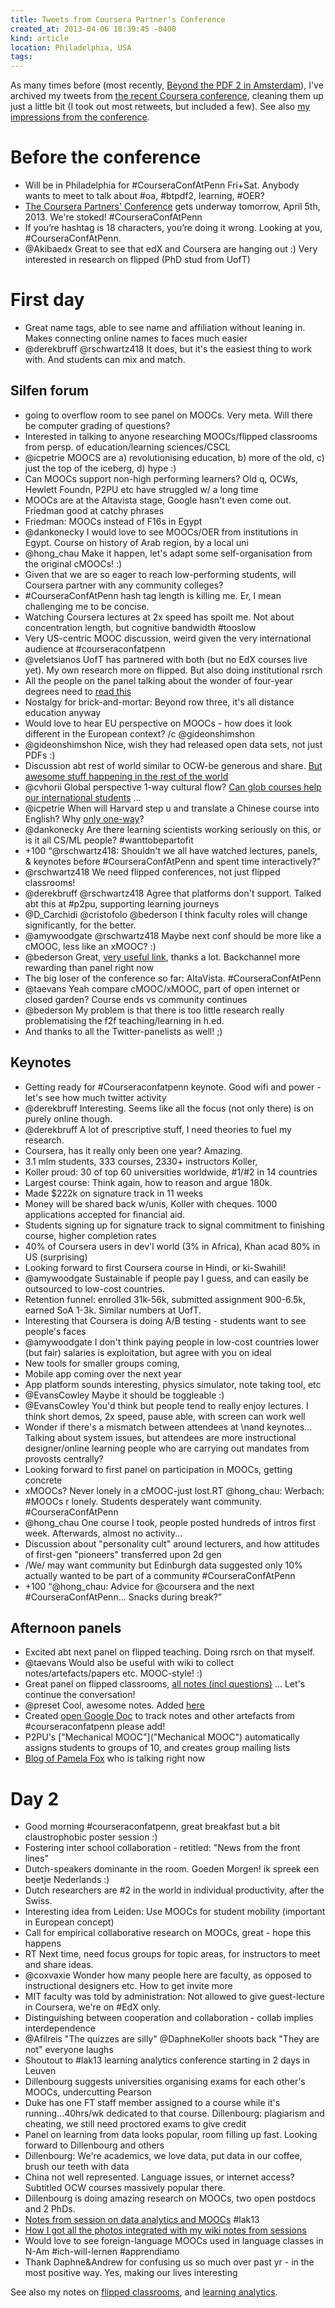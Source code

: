 ```yaml
---
title: Tweets from Coursera Partner's Conference
created_at: 2013-04-06 18:39:45 -0400
kind: article
location: Philadelphia, USA
tags:
---
```

As many times before (most recently, [Beyond the PDF 2 in Amsterdam](http://reganmian.net/blog/2013/03/22/tweets-from-beyond-the-pdf-2.html)), I've archived my tweets from [the recent Coursera conference](http://conference.coursera.org/), cleaning them up just a little bit (I took out most retweets, but included a few). See also [my impressions from the conference](http://reganmian.net/blog/2013/04/06/impressions-from-the-first-coursera-conference/).

# Before the conference
- Will be in Philadelphia for #CourseraConfAtPenn Fri+Sat. Anybody wants to meet to talk about #oa, #btpdf2, learning, #OER?
- [The Coursera Partners' Conference](http://conference.coursera.org/) gets underway tomorrow, April 5th, 2013. We're stoked! #CourseraConfAtPenn
- If you’re hashtag is 18 characters, you’re doing it wrong. Looking at you, #CourseraConfAtPenn.
- @Akibaedx Great to see that edX and Coursera are hanging out :) Very interested in research on flipped (PhD stud from UofT)

# First day
- Great name tags, able to see name and affiliation without leaning in. Makes connecting online names to faces much easier
- @derekbruff @rschwartz418 It does, but it's the easiest thing to work with. And students can mix and match.

## Silfen forum
- going to overflow room to see panel on MOOCs. Very meta. Will there be computer grading of questions?
- Interested in talking to anyone researching MOOCs/flipped classrooms from persp. of education/learning sciences/CSCL
- @icpetrie MOOCS are a) revolutionising education, b) more of the old, c) just the top of the iceberg, d) hype :)
- Can MOOCs support non-high performing learners? Old q, OCWs, Hewlett Foundn, P2PU etc have struggled w/ a long time
- MOOCs are at the Altavista stage, Google hasn't even come out. Friedman good at catchy phrases
- Friedman: MOOCs instead of F16s in Egypt
- @dankonecky I would love to see MOOCs/OER from institutions in Egypt. Course on history of Arab region, by a local uni
- @hong_chau Make it happen, let's adapt some self-organisation from the original cMOOCs! :)
- Given that we are so eager to reach low-performing students, will Coursera partner with any community colleges?
- #CourseraConfAtPenn hash tag length is killing me. Er, I mean challenging me to be concise.
- Watching Coursera lectures at 2x speed has spoilt me. Not about concentration length, but cognitive bandwidth #tooslow
- Very US-centric MOOC discussion, weird given the very international audience at #courseraconfatpenn
- @veletsianos UofT has partnered with both (but no EdX courses live yet). My own research more on flipped. But also doing institutional rsrch
- All the people on the panel talking about the wonder of four-year degrees need to [read this](http://www.theawl.com/2013/02/how-to-save-college)
- Nostalgy for brick-and-mortar: Beyond row three, it's all distance education anyway
- Would love to hear EU perspective on MOOCs - how does it look different in the European context? /c @gideonshimshon
- @gideonshimshon Nice, wish they had released open data sets, not just PDFs :)
- Discussion abt rest of world similar to OCW-be generous and share. [But awesome stuff happening in the rest of the world](http://reganmian.net/blog/2008/12/05/worlds-largest-university-opens-almost-all-its-materials/)
- @cvhorii Global perspective 1-way cultural flow? [Can glob courses help our international students](http://reganmian.net/blog/2008/12/05/worlds-largest-university-opens-almost-all-its-materials/) …
- @icpetrie When will Harvard step u and translate a Chinese course into English? Why [only one-way](http://open.163.com/)?
- @dankonecky Are there learning scientists working seriously on this, or is it all CS/ML people? #wanttobepartofit
- +100 “@rschwartz418: Shouldn't we all have watched lectures, panels, & keynotes before #CourseraConfAtPenn and spent time interactively?”
- @rschwartz418 We need flipped conferences, not just flipped classrooms!
- @derekbruff @rschwartz418  Agree that platforms don't support. Talked abt this at #p2pu, supporting learning journeys
- @D_Carchidi @cristofolo @bederson I think faculty roles will change significantly, for the better.
- @amywoodgate @rschwartz418 Maybe next conf should be more like a cMOOC, less like an xMOOC? :)
- @bederson Great, [very useful link](http://www.sr.ithaka.org/research-publications/current-status-research-online-learning-postsecondary-education), thanks a lot. Backchannel more rewarding than panel right now
- The big loser of the conference so far: AltaVista. #CourseraConfAtPenn
- @taevans Yeah compare cMOOC/xMOOC, part of open internet or closed garden? Course ends vs community continues
- @bederson My problem is that there is too little research really problematising the f2f teaching/learning in h.ed.
- And thanks to all the Twitter-panelists as well! ;)

## Keynotes
- Getting ready for #Courseraconfatpenn keynote. Good wifi and power - let's see how much twitter activity
- @derekbruff Interesting. Seems like all the focus (not only there) is on purely online though.
- @derekbruff A lot of prescriptive stuff, I need theories to fuel my research.
- Coursera, has it really only been one year? Amazing.
- 3.1 mlm students, 333 courses, 2330+ instructors Koller,
- Koller proud: 30 of top 60 universities worldwide, #1/#2 in 14 countries
- Largest course: Think again, how to reason and argue 180k.
- Made $222k on signature track in 11 weeks
- Money will be shared back w/unis, Koller with cheques. 1000 applications accepted for financial aid.
- Students signing up for signature track to signal commitment to finishing course, higher completion rates
- 40% of Coursera users in dev'l world (3% in Africa), Khan acad 80% in US (surprising)
- Looking forward to first Coursera course in Hindi, or ki-Swahili!
- @amywoodgate Sustainable if people pay I guess, and can easily be outsourced to low-cost countries.
- Retention funnel: enrolled 31k-56k, submitted assignment 900-6.5k, earned SoA 1-3k. Similar numbers at UofT.
- Interesting that Coursera is doing A/B testing - students want to see people's faces
- @amywoodgate I don't think paying people in low-cost countries lower (but fair) salaries is exploitation, but agree with you on ideal
- New tools for smaller groups coming,
- Mobile app coming over the next year
- App platform sounds interesting, physics simulator, note taking tool, etc
- @EvansCowley Maybe it should be toggleable :)
- @EvansCowley You'd think but people tend to really enjoy lectures. I think short demos, 2x speed, pause able, with screen can work well
- Wonder if there's a mismatch between attendees at \nand keynotes… Talking about system issues, but attendees are more instructional designer/online learning people who are carrying out mandates from provosts centrally?
- Looking forward to first panel on participation in MOOCs, getting concrete
- xMOOCs? Never lonely in a cMOOC-just lost.RT @hong_chau: Werbach: #MOOCs r lonely. Students desperately want community. #CourseraConfAtPenn
- @hong_chau One course I took, people posted hundreds of intros first week. Afterwards, almost no activity...
- Discussion about "personality cult" around lecturers, and how attitudes of first-gen "pioneers" transferred upon 2d gen
- /We/ may want community but Edinburgh data suggested only 10% actually wanted to be part of a community #CourseraConfAtPenn
- +100 “@hong_chau: Advice for @coursera and the next #CourseraConfAtPenn... Snacks during break?”

## Afternoon panels
- Excited abt next panel on flipped teaching. Doing rsrch on that myself.
- @taevans Would also be useful with wiki to collect notes/artefacts/papers etc. MOOC-style! :)
- Great panel on flipped classrooms, [all notes (incl questions)](http://reganmian.net/wiki/flipped_classrooms) … Let's continue the conversation!
- @preset Cool, awesome notes. Added [here](https://docs.google.com/document/d/1QJMiAWDmFRv4y9KM-cbg2S6oC2BPaPd7_tyStULd6pQ/edit)
- Created [open Google Doc](https://docs.google.com/document/d/1QJMiAWDmFRv4y9KM-cbg2S6oC2BPaPd7_tyStULd6pQ/edit) to track notes and other artefacts from #courseraconfatpenn please add!
- P2PU's ["Mechanical MOOC"]("Mechanical MOOC") automatically assigns students to groups of 10, and creates group mailing lists
- [Blog of Pamela Fox](http://blog.pamelafox.org/) who is talking right now

# Day 2
- Good morning #courseraconfatpenn, great breakfast but a bit claustrophobic poster session :)
- Fostering inter school collaboration - retitled: "News from the front lines"
- Dutch-speakers dominante in the room. Goeden Morgen! ik spreek een beetje Nederlands :)
- Dutch researchers are #2 in the world in individual productivity, after the Swiss.
- Interesting idea from Leiden: Use MOOCs for student mobility (important in European concept)
- Call for empirical collaborative research on MOOCs, great - hope this happens
- RT Next time, need focus groups for topic areas, for instructors to meet and share ideas.
- @coxvaxie Wonder how many people here are faculty, as opposed to instructional designers etc. How to get invite more
- MIT faculty was told by administration: Not allowed to give guest-lecture in Coursera, we're on #EdX only.
- Distinguishing between cooperation and collaboration - collab implies interdependence
- @Afilreis "The quizzes are silly" @DaphneKoller shoots back "They are not" everyone laughs
- Shoutout to #lak13 learning analytics conference starting in 2 days in Leuven
- Dillenbourg suggests universities organising exams for each other's MOOCs, undercutting Pearson
- Duke has one FT staff member assigned to a course while it's running...40hrs/wk dedicated to that course. Dillenbourg: plagiarism and cheating, we still need proctored exams to give credit
- Panel on learning from data looks popular, room filling up fast. Looking forward to Dillenbourg and others
- Dillenbourg: We're academics, we love data, put data in our coffee, brush our teeth with data
- China not well represented. Language issues, or internet access? Subtitled OCW courses massively popular there.
- Dillenbourg is doing amazing research on MOOCs, two open postdocs and 2 PhDs.
- [Notes from session on data analytics and MOOCs](http://reganmian.net/wiki/learning_from_data) #lak13
- [How I got all the photos integrated with my wiki notes from sessions](http://reganmian.net/blog/2013/01/25/integrating-iphone-photography-with-wiki-for-note-taking-during-conference/)
- Would love to see foreign-language MOOCs used in language classes in N-Am #ich-will-lernen #apprendiamo
- Thank Daphne&Andrew for confusing us so much over past yr - in the most positive way. Yes, making our lives interesting

See also my notes on [flipped classrooms](http://reganmian.net/wiki/flipped_classroom), and [learning analytics](http://reganmian.net/wiki/learning_from_data).